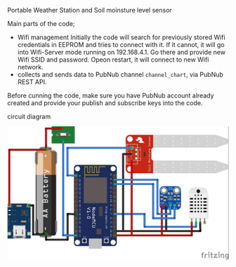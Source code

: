 Portable Weather Station and Soil moinsture level sensor

Main parts of the code;
- Wifi management 
  Initially the code will search for previously stored Wifi credentials in EEPROM and tries to connect with it. If it cannot, 
  it will go into Wifi-Server mode running on 192.168.4.1. Go there and provide new Wifi SSID and password. Opeon restart, it will connect
  to new Wifi network.
- collects and sends data to PubNub channel `channel_chart`, via PubNub REST API.

Before cunning the code, make sure you have PubNub account already created and provide your publish and subscribe keys into the code.

circuit diagram

![](circut%20diagram.bmp)


